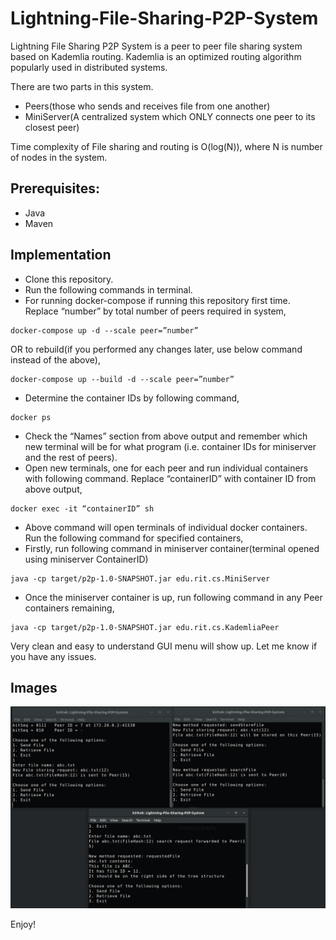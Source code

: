 # Lightning-File-Sharing-P2P-System
Lightning File Sharing P2P System is a peer to peer file sharing system based on Kademlia 
routing. Kademlia is an optimized routing algorithm popularly used in distributed systems.

There are two parts in this system.
- Peers(those who sends and receives file from one another)
- MiniServer(A centralized system which ONLY connects one peer to its closest peer)

Time complexity of File sharing and routing is O(log(N)), where N is number of nodes in the system.

## Prerequisites:
- Java
- Maven

## Implementation
- Clone this repository. 
- Run the following commands in terminal. 
- For running docker-compose if running this repository first time.
Replace “number” by total number of peers required in system,
```
docker-compose up -d --scale peer=”number”
```
OR to rebuild(if you performed any changes later, use below command instead of the above),
```
docker-compose up --build -d --scale peer=”number”
```

- Determine the container IDs by following command,
```
docker ps
```
- Check the “Names” section from above output and remember which new terminal will be for what program
(i.e. container IDs for miniserver and the rest of peers).
- Open new terminals, one for each peer and run individual containers with following command. Replace 
“containerID” with container ID from above output,
```
docker exec -it “containerID” sh
```

- Above command will open terminals of individual docker containers. 
Run the following command for specified containers,
- Firstly, run following command in miniserver container(terminal opened using miniserver ContainerID)
```
java -cp target/p2p-1.0-SNAPSHOT.jar edu.rit.cs.MiniServer
```

- Once the miniserver container is up, run following command in any Peer containers remaining,
```
java -cp target/p2p-1.0-SNAPSHOT.jar edu.rit.cs.KademliaPeer
```

Very clean and easy to understand GUI menu will show up.
Let me know if you have any issues.

## Images
![](./images/p2p.png)

Enjoy!
